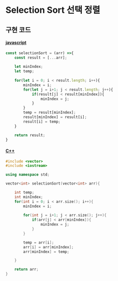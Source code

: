 # Selection Sort 선택 정렬





## 구현 코드

#### [javascript](<https://github.com/Min-92/DataStructure/blob/master/sort/selectionSort.js>)

```javascript
const selectionSort = (arr) =>{
    const result = [...arr];
    
    let minIndex;
    let temp;
    
    for(let i = 0; i < result.length; i++){
        minIndex = i;
        for(let j = i+1; j < result.length; j++){
            if(result[j] < result[minIndex]){
                minIndex = j;
            }
        }
        temp = result[minIndex];
        result[minIndex] = result[i];
        result[i] = temp;
    }

    return result;
}
```



#### [C++](<https://github.com/Min-92/DataStructure/blob/master/sort/selectionSort.cpp>)

```c++
#include <vector>
#include <iostream>

using namespace std;

vector<int> selectionSort(vector<int> arr){

    int temp;
    int minIndex;
    for(int i = 0; i < arr.size(); i++){
        minIndex = i;
        
        for(int j = i+1; j < arr.size(); j++){
            if(arr[j] < arr[minIndex]){
                minIndex = j;
            }
        }

        temp = arr[i];
        arr[i] = arr[minIndex];
        arr[minIndex] = temp;

    }

    return arr;
}
```

